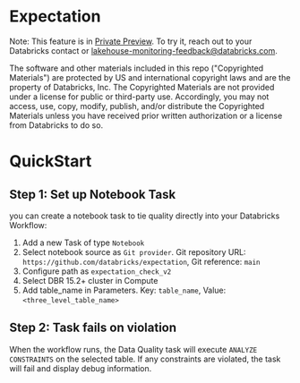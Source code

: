 # Expectation 
Note: This feature is in [Private Preview](https://docs.databricks.com/en/release-notes/release-types.html). To try it, reach out to your Databricks contact or lakehouse-monitoring-feedback@databricks.com.

The software and other materials included in this repo ("Copyrighted Materials") are protected by US and international copyright laws and are the property of Databricks, Inc. The Copyrighted Materials are not provided under a license for public or third-party use. Accordingly, you may not access, use, copy, modify, publish, and/or distribute the Copyrighted Materials unless you have received prior written authorization or a license from Databricks to do so.

# QuickStart
## Step 1: Set up Notebook Task
you can  create a notebook task to tie quality directly into your Databricks Workflow:
1. Add a new Task of type `Notebook`
2. Select notebook source as `Git provider`. Git repository URL: `https://github.com/databricks/expectation`, Git reference: `main`
3. Configure path as `expectation_check_v2`
4. Select DBR 15.2+ cluster in Compute
5. Add table_name in Parameters. Key: `table_name`, Value: `<three_level_table_name>`

## Step 2: Task fails on violation
When the workflow runs, the Data Quality task will execute `ANALYZE CONSTRAINTS` on the selected table. If any constraints are violated, the task will fail and display debug information.